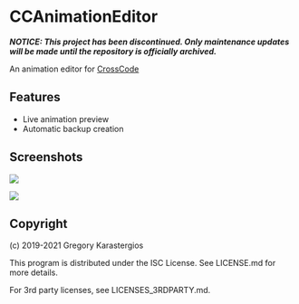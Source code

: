 # CCAnimationEditor
***NOTICE: This project has been discontinued. Only maintenance updates will be made until the repository is officially archived.***

An animation editor for [CrossCode](https://cross-code.com)

## Features
* Live animation preview
* Automatic backup creation

## Screenshots

![](http://gregnk.com/images/Screenshots/CCAnimationEditor/Sheets.png)

![](http://gregnk.com/images/Screenshots/CCAnimationEditor/Animations.png)

## Copyright
(c) 2019-2021 Gregory Karastergios

This program is distributed under the ISC License. See LICENSE.md for more details.

For 3rd party licenses, see LICENSES_3RDPARTY.md.
